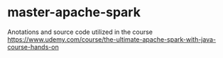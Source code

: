 # master-apache-spark
Anotations and source code utilized in the course https://www.udemy.com/course/the-ultimate-apache-spark-with-java-course-hands-on

